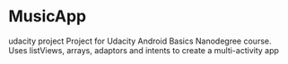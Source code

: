 # MusicApp
udacity project
Project for Udacity Android Basics Nanodegree course. Uses listViews, arrays, adaptors and intents to create a multi-activity app 
